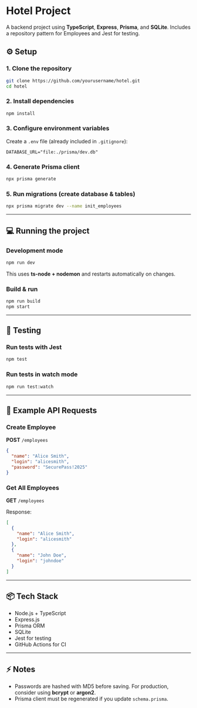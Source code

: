 # Hotel Project

A backend project using **TypeScript**, **Express**, **Prisma**, and **SQLite**. Includes a repository pattern for Employees and Jest for testing.

## ⚙️ Setup

### 1. Clone the repository

```bash
git clone https://github.com/yourusername/hotel.git
cd hotel
```

### 2. Install dependencies

```bash
npm install
```

### 3. Configure environment variables

Create a `.env` file (already included in `.gitignore`):

```env
DATABASE_URL="file:./prisma/dev.db"
```

### 4. Generate Prisma client

```bash
npx prisma generate
```

### 5. Run migrations (create database & tables)

```bash
npx prisma migrate dev --name init_employees
```

---

## 💻 Running the project

### Development mode

```bash
npm run dev
```

This uses **ts-node + nodemon** and restarts automatically on changes.

### Build & run

```bash
npm run build
npm start
```

---

## 🧪 Testing

### Run tests with Jest

```bash
npm test
```

### Run tests in watch mode

```bash
npm run test:watch
```

---

## 🔑 Example API Requests

### Create Employee

**POST** `/employees`

```json
{
  "name": "Alice Smith",
  "login": "alicesmith",
  "password": "SecurePass!2025"
}
```

### Get All Employees

**GET** `/employees`

Response:

```json
[
  {
    "name": "Alice Smith",
    "login": "alicesmith"
  },
  {
    "name": "John Doe",
    "login": "johndoe"
  }
]
```

---

## 📦 Tech Stack

* Node.js + TypeScript
* Express.js
* Prisma ORM
* SQLite
* Jest for testing
* GitHub Actions for CI

---

## ⚡ Notes

* Passwords are hashed with MD5 before saving. For production, consider using **bcrypt** or **argon2**.
* Prisma client must be regenerated if you update `schema.prisma`.
